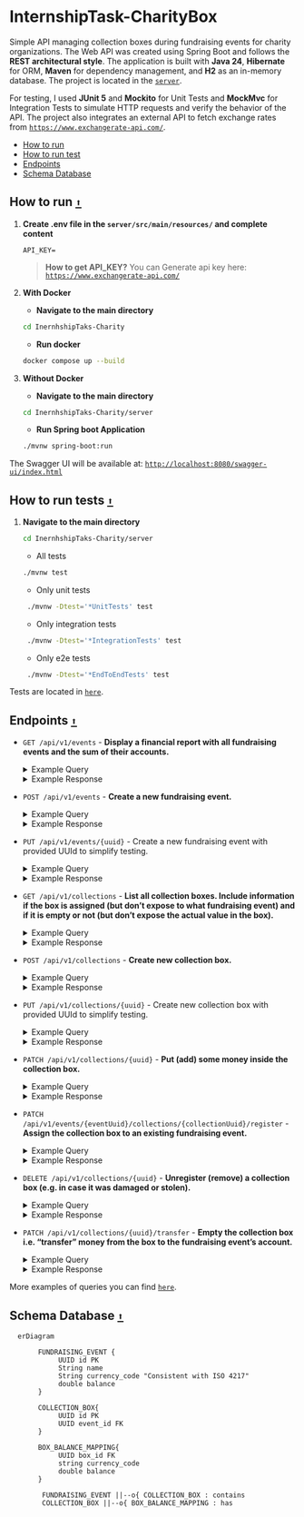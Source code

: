 # InternshipTask-CharityBox

Simple API managing collection boxes during fundraising events for charity organizations. The Web API was created using Spring Boot and follows the **REST architectural style**. The application is built with **Java 24**, **Hibernate** for ORM, **Maven** for dependency management, and **H2** as an in-memory database. The project  is located in the [`server`](https://github.com/WajHub/InternshipTask-CharityBox/tree/main/server).

For testing, I used **JUnit 5** and **Mockito** for Unit Tests and **MockMvc** for Integration Tests to simulate HTTP requests and verify the behavior of the API. The project also integrates an external API to fetch exchange rates from  [`https://www.exchangerate-api.com/`](https://www.exchangerate-api.com/).

- [How to run](#how-to-run)
- [How to run test](#how-to-run-tests)
- [Endpoints](#endpoints)
- [Schema Database](#Schema-Database)


## How to run [`⬆️`](#InternshipTask-CharityBox)

1. **Create .env file in the `server/src/main/resources/`  and complete content**

    ```
    API_KEY=
    ```

    >  **How to get API_KEY?** You can Generate api key here: [`https://www.exchangerate-api.com/`](https://www.exchangerate-api.com/)

2. **With Docker**
   - **Navigate to the main directory**
    ```bash
    cd InernhshipTaks-Charity
    ```
   - **Run docker**

    ```bash
    docker compose up --build
    ```

3. **Without Docker**
   - **Navigate to the main directory**
    ```bash
    cd InernhshipTaks-Charity/server
    ```
   - **Run Spring boot Application**

    ```bash
    ./mvnw spring-boot:run
    ```

The Swagger UI will be available at: [`http://localhost:8080/swagger-ui/index.html`](http://localhost:8080/swagger-ui/index.html)

## How to run tests [`⬆️`](#InternshipTask-CharityBox)

1. **Navigate to the main directory**

   ```bash
   cd InernhshipTaks-Charity/server
    ```
   
   - All tests
   ```bash
   ./mvnw test
    ```
   
   - Only unit tests
   ```bash
    ./mvnw -Dtest='*UnitTests' test
    ```

   - Only integration tests
   ```bash
    ./mvnw -Dtest='*IntegrationTests' test
    ```

     - Only e2e tests
   ```bash
    ./mvnw -Dtest='*EndToEndTests' test
    ```
   
Tests are located in [`here`](https://github.com/WajHub/InternshipTask-CharityBox/tree/main/server/src/test).

## Endpoints [`⬆️`](#InternshipTask-CharityBox)

   - `GET /api/v1/events` - **Display a financial report with all fundraising events and the sum of their accounts.**

     <details>
     <summary>Example Query</summary>
     
     ```bash
     curl http://localhost:8080/api/v1/events
     ```
      </details>
     
      <details>
         <summary>Example Response</summary>

     `HTTP/1.1 200`
     ```json
     [
          {
               "uuid": "66eaa713-c6a8-47c6-98fa-da78bfab9376",
               "name": "Charity One",
               "currencyCode": "EUR",
               "balance": 261.76733
          },
          {
               "uuid": "56eb1354-a780-446f-beb9-705602f25104",
               "name": "All for hope",
               "currencyCode": "GBP",
               "balance": 0.0
          },
          {
               "uuid": "06c763c3-23c7-4d72-b46c-3d59c564656c",
               "name": "Wielka Orkiestra Świątecznej Pomocy",
               "currencyCode": "PLN",
               "balance": 901.1936
          }
     ]
     ```
      </details>



   - `POST /api/v1/events` - **Create a new fundraising event.**

      <details>
         <summary>Example Query</summary>

     ```bash
     curl -X POST http://localhost:8080/api/v1/events \
      -H "Content-Type: application/json" \
     -d '{"name": "American Red Cross", "currencyCode": "USD"}'
     ```
      </details>

      <details>
         <summary>Example Response</summary>

     `HTTP/1.1 201`
     ```json
     {
          "uuid": "546f30d1-ff13-43aa-94e3-d7666f3798d2",
          "name": "American Red Cross",
          "currencyCode": "USD",
          "balance": 0.0
     }
     ```
      </details>



   - `PUT /api/v1/events/{uuid}` - Create a new fundraising event with provided UUId to simplify testing.

      <details>
         <summary>Example Query</summary>
     
     ```bash
     curl -X PUT http://localhost:8080/api/v1/events/f9c6b673-c001-4cfe-981e-0eb58c219f6f \
      -H "Content-Type: application/json" \
     -d '{"name": "American Red Cross", "currencyCode": "USD"}'
     ```
      </details>

      <details>
         <summary>Example Response</summary>

     `HTTP/1.1 201`
     ```json
     {
          "uuid": "f9c6b673-c001-4cfe-981e-0eb58c219f6f",
          "name": "American Red Cross",
          "currencyCode": "USD",
          "balance": 0.0
     }
     ```
      </details>



   - `GET /api/v1/collections` - **List all collection boxes. Include information if the box is assigned (but don’t expose to what
     fundraising event) and if it is empty or not (but don’t expose the actual value in the box).**

      <details>
         <summary>Example Query</summary>

     ```bash
     curl http://localhost:8080/api/v1/collections
     ```
      </details>

      <details>
         <summary>Example Response</summary>

     `HTTP/1.1 200 `
     ```json
     [
          {
               "uuid": "be4c9355-bac8-4262-84f9-07cc1eb1a192",
               "isAssigned": true,
               "isEmpty": false
          },
          {
               "uuid": "5a65a78b-e765-4b26-92ea-4903124ae19c",
               "isAssigned": false,
               "isEmpty": true
          },
          {
               "uuid": "cfa73bc4-5196-4a67-bec8-20181415f21b",
               "isAssigned": true,
               "isEmpty": true
          }
     ]
     ```
      </details>
     


   - `POST /api/v1/collections` - **Create new collection box.**

      <details>
         <summary>Example Query</summary>

     ```bash
     curl -X POST http://localhost:8080/api/v1/collections
     ```
      </details>

      <details>
         <summary>Example Response</summary>

     `HTTP/1.1 201`
     ```json
     {
          "uuid": "69b073da-efbb-403c-bbcd-fbc3aaf7a4d9",
          "isAssigned": false,
          "isEmpty": true
     }
     ```
      </details>



   - `PUT /api/v1/collections/{uuid}` - Create new collection box  with provided UUId to simplify testing.

     <details>
        <summary>Example Query</summary>

     ```bash
     curl -X PUT http://localhost:8080/api/v1/collections/69b073da-efbb-403c-bbcd-fbc3aaf7a4d9
     ```
     </details>

     <details>
        <summary>Example Response</summary>

     `HTTP/1.1 201`
     ```json
     {
          "uuid": "69b073da-efbb-403c-bbcd-fbc3aaf7a4d9",
          "isAssigned": false,
          "isEmpty": true
     }
     ```
     </details>



   - `PATCH /api/v1/collections/{uuid}` - **Put (add) some money inside the collection box.**

     <details>
        <summary>Example Query</summary>

      ```bash
     curl -X PATCH http://localhost:8080/api/v1/collections/be4c9355-bac8-4262-84f9-07cc1eb1a192 \
      -H "Content-Type: application/json" \
     -d '{"currencyCode": "USD", "amount": 125.50}'
     ```
     </details>

     <details>
        <summary>Example Response</summary>

     `HTTP/1.1 200`
     ```json
     {
          "uuid": "be4c9355-bac8-4262-84f9-07cc1eb1a192",
          "isAssigned": true,
          "isEmpty": false
     }
     ```
     </details>



   - `PATCH /api/v1/events/{eventUuid}/collections/{collectionUuid}/register` - **Assign the collection box to an existing fundraising event.**

     <details>
        <summary>Example Query</summary>

      ```bash
     curl -X PATCH http://localhost:8080/api/v1/events/66eaa713-c6a8-47c6-98fa-da78bfab9376/collections/e329a2ca-d512-422d-a21c-9bbcbe034ef9/register
     ```
     </details>

     <details>
        <summary>Example Response</summary>

     `HTTP/1.1 200`
     ```json
     {
          "uuid": "e329a2ca-d512-422d-a21c-9bbcbe034ef9",
          "isAssigned": true,
          "isEmpty": true
     }
     ```
     </details>



   - `DELETE /api/v1/collections/{uuid}` - **Unregister (remove) a collection box (e.g. in case it was damaged or stolen).**

     <details>
        <summary>Example Query</summary>
     
     ```bash
     curl -X DELETE http://localhost:8080/api/v1/collections/e963b0f2c-1baf-4d41-b277-f4ab2c2e3875
     ```
     </details>

     <details>
        <summary>Example Response</summary>
     
     `HTTP/1.1 204`
     </details>



   - `PATCH /api/v1/collections/{uuid}/transfer` - **Empty the collection box i.e. “transfer” money from the box to the fundraising event’s account.**

     <details>
        <summary>Example Query</summary>

     ```bash
     curl -X PATCH http://localhost:8080/api/v1/collections/be4c9355-bac8-4262-84f9-07cc1eb1a192/transfer
     ```
     </details>

     <details>
        <summary>Example Response</summary>

     `HTTP/1.1 200`
     ```json
     {
          "uuid": "be4c9355-bac8-4262-84f9-07cc1eb1a192",
          "isAssigned": true,
          "isEmpty": true
     }
     ```
     </details>

More examples of queries you can find [`here`](https://github.com/WajHub/InternshipTask-CharityBox/blob/main/server/src/test/httpRequest/request.http).

## Schema Database [`⬆️`](#InternshipTask-CharityBox)

```mermaid
  erDiagram
   
       FUNDRAISING_EVENT {
            UUID id PK
            String name
            String currency_code "Consistent with ISO 4217"
            double balance
       }
   
       COLLECTION_BOX{
            UUID id PK
            UUID event_id FK
       }

       BOX_BALANCE_MAPPING{
            UUID box_id FK
            string currency_code
            double balance
       }
   
        FUNDRAISING_EVENT ||--o{ COLLECTION_BOX : contains
        COLLECTION_BOX ||--o{ BOX_BALANCE_MAPPING : has
```